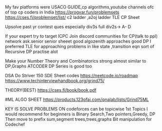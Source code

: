 My fav platforms were USACO GUIDE,cp algorithms,youtube channels ofc of top cp coders in India
https://progvar.fun/problemsets
https://cses.fi/problemset/list/
c2 ladder ,a2oj ladder
TLE  CP Sheet

Upsolve past yr contest ques especially div3s full
div2s-> A- D

If your expert try to target ICPC
Join discord communities for CP(talk to ppl) network 
ask.senior senior sheeet good
algozenith approaches good
DP I preferred TLE for approaching problems in like state ,transition eqn sort of
Recursive  DP practise alot 

Make your Number Theory and Combinatorics strong almost similar to DP,Graphs 
ATCODER DP Series is good too 

DSA
Do Striver 150 SDE Sheet codes
https://neetcode.io/roadmap
https://www.techinterviewhandbook.org/grind75/


THEORY(BEST)
https://cses.fi/book/book.pdf 


#ML ALGO SHEET
https://products.123ofai.com/qnalab/lists/Grind75ML



KEY IS SOLVE PROBLEMS ON codeforces can be topicwise 1st
Topics I would recommend for beginners is Binary Search,Two pointers,Greedy, DP
Then move to prefix sum,segment trees,trees,graphs
Bit manipulation for Codechef 
